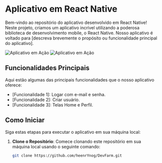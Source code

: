 # Aplicativo em React Native

Bem-vindo ao repositório do aplicativo desenvolvido em React Native! Neste projeto, criamos um aplicativo incrível utilizando a poderosa biblioteca de desenvolvimento mobile, o React Native. Nosso aplicativo é voltado para [descreva brevemente o propósito ou funcionalidade principal do aplicativo].

![Aplicativo em Ação](DevFarm/telalogin.png)
![Aplicativo em Ação](DevFarm/telacadastro.png)

## Funcionalidades Principais

Aqui estão algumas das principais funcionalidades que o nosso aplicativo oferece:

- [Funcionalidade 1]: Logar com e-mail e senha.
- [Funcionalidade 2]: Criar usuário.
- [Funcionalidade 3]: Telas Home e Perfil.

## Como Iniciar

Siga estas etapas para executar o aplicativo em sua máquina local:

1. **Clone o Repositório**: Comece clonando este repositório em sua máquina local usando o seguinte comando:

   ```bash
   git clone https://github.com/heenrYnog/DevFarm.git
